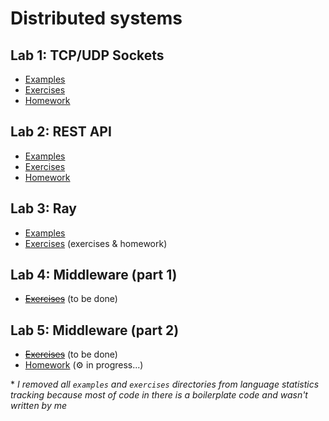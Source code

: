 # Distributed systems

## Lab 1: TCP/UDP Sockets

- [Examples](./lab1/examples)
- [Exercises](./lab1/exercises)
- [Homework](./lab1/homework)

## Lab 2: REST API

- [Examples](./lab2/examples)
- [Exercises](./lab2/exercises)
- [Homework](./lab2/homework)

## Lab 3: Ray

- [Examples](./lab3/examples)
- [Exercises](./lab3/exercises) (exercises & homework)

## Lab 4: Middleware (part 1)

- ~~[Exercises](./lab4/exercises)~~ (to be done)

## Lab 5: Middleware (part 2)

- ~~[Exercises](./lab5/exercises)~~ (to be done)
- [Homework](./lab5/homework) (⚙️ in progress...)

\* *I removed all `examples` and `exercises` directories from language statistics tracking because most of code in there is a boilerplate code and wasn't written by me*
